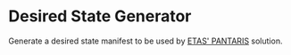 # Desired State Generator

Generate a desired state manifest to be used by [ETAS' PANTARIS](https://www.etas.com/en/products/pantaris-products.php) solution.
